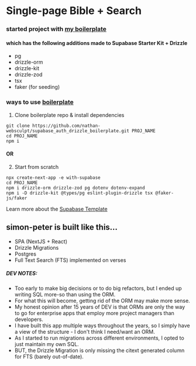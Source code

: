 # Single-page Bible + Search

### started project with [my boilerplate](https://github.com/nathan-websculpt/supabase_auth_drizzle_boilerplate)

#### which has the following additions made to Supabase Starter Kit + Drizzle

- pg
- drizzle-orm
- drizzle-kit
- drizzle-zod
- tsx
- faker (for seeding)

### ways to use [boilerplate](https://github.com/nathan-websculpt/supabase_auth_drizzle_boilerplate)

1. Clone boilerplate repo & install dependencies

```
git clone https://github.com/nathan-websculpt/supabase_auth_drizzle_boilerplate.git PROJ_NAME
cd PROJ_NAME
npm i
```

#### OR

2. Start from scratch

```
npx create-next-app -e with-supabase
cd PROJ_NAME
npm i drizzle-orm drizzle-zod pg dotenv dotenv-expand
npm i -D drizzle-kit @types/pg eslint-plugin-drizzle tsx @faker-js/faker
```


Learn more about the [Supabase Template](https://supabase.com/docs/guides/getting-started/quickstarts/nextjs)

## simon-peter is built like this...

- SPA (NextJS + React)
- Drizzle Migrations
- Postgres
- Full Text Search (FTS) implemented on verses


##### DEV NOTES:

- Too early to make big decisions or to do big refactors, but I ended up writing SQL more-so than using the ORM.
- For what this will become, getting rid of the ORM may make more sense.
- My honest opinion after 15 years of DEV is that ORMs are only the way to go for enterprise apps that employ more project managers than developers.
- I have built this app multiple ways throughout the years, so I simply have a view of the structure - I don't think I need/want an ORM.
- As I started to run migrations across different environments, I opted to just maintain my own SQL.
- BUT, the Drizzle Migration is only missing the citext generated column for FTS (barely out-of-date).